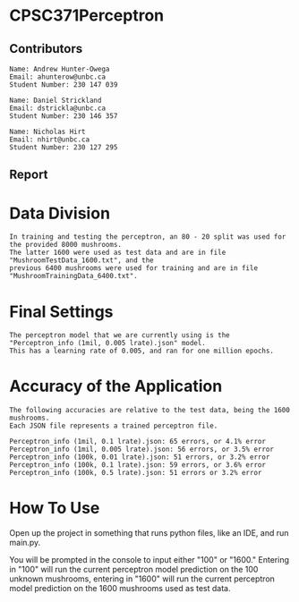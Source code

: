 # CPSC371Perceptron

## Contributors
    Name: Andrew Hunter-Owega
    Email: ahunterow@unbc.ca
    Student Number: 230 147 039

    Name: Daniel Strickland
    Email: dstrickla@unbc.ca
    Student Number: 230 146 357

    Name: Nicholas Hirt
    Email: nhirt@unbc.ca
    Student Number: 230 127 295

## Report

# Data Division
    In training and testing the perceptron, an 80 - 20 split was used for the provided 8000 mushrooms. 
    The latter 1600 were used as test data and are in file "MushroomTestData_1600.txt", and the
    previous 6400 mushrooms were used for training and are in file "MushroomTrainingData_6400.txt".

# Final Settings
    The perceptron model that we are currently using is the "Perceptron_info (1mil, 0.005 lrate).json" model.
    This has a learning rate of 0.005, and ran for one million epochs. 

# Accuracy of the Application
    The following accuracies are relative to the test data, being the 1600 mushrooms.
    Each JSON file represents a trained perceptron file.
    
    Perceptron_info (1mil, 0.1 lrate).json: 65 errors, or 4.1% error
    Perceptron_info (1mil, 0.005 lrate).json: 56 errors, or 3.5% error
    Perceptron_info (100k, 0.01 lrate).json: 51 errors, or 3.2% error
    Perceptron_info (100k, 0.1 lrate).json: 59 errors, or 3.6% error
    Perceptron_info (100k, 0.5 lrate).json: 51 errors or 3.2% error
    
# How To Use

Open up the project in something that runs python files, like an IDE, and run main.py.

You will be prompted in the console to input either "100" or "1600."
Entering in "100" will run the current perceptron model prediction on the 100 unknown mushrooms,
entering in "1600" will run the current perceptron model prediction on the 1600 mushrooms used as test data.
